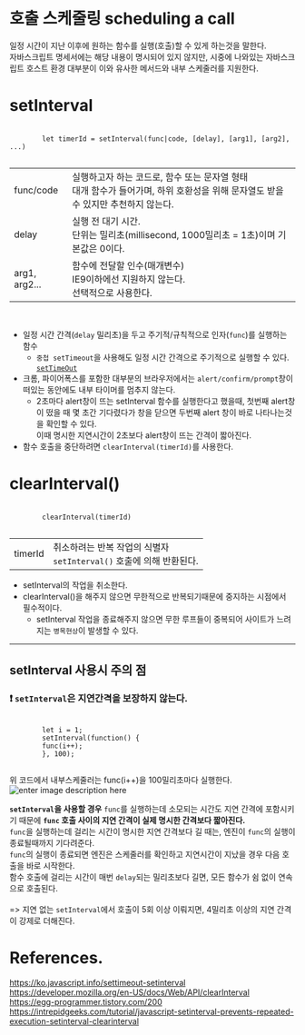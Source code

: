 # 호출 스케줄링 scheduling a call

일정 시간이 지난 이후에 원하는 함수를 실행(호출)할 수 있게 하는것을 말한다.<br>
자바스크립트 명세서에는 해당 내용이 명시되어 있지 않지만, 시중에 나와있는 자바스크립트 호스트 환경 대부분이 이와 유사한 메서드와 내부 스케줄러를 지원한다.

# setInterval

<pre>
    <code>
        let timerId = setInterval(func|code, [delay], [arg1], [arg2], ...)
    </code>
</pre>

|               |                                                                                                                                    |
| ------------- | ---------------------------------------------------------------------------------------------------------------------------------- |
| func/code     | 실행하고자 하는 코드로, 함수 또는 문자열 형태<br> 대개 함수가 들어가며, 하위 호환성을 위해 문자열도 받을수 있지만 추천하지 않는다. |
| delay         | 실행 전 대기 시간.<br> 단위는 밀리초(millisecond, 1000밀리초 = 1초)이며 기본값은 0이다.                                            |
| arg1, arg2... | 함수에 전달할 인수(매개변수)<br> IE9이하에선 지원하지 않는다. <br>선택적으로 사용한다.                                             |

<br>

- 일정 시간 간격(`delay` 밀리초)을 두고 주기적/규칙적으로 인자(`func`)를 실행하는 함수
  - `중첩 setTimeout`을 사용해도 일정 시간 간격으로 주기적으로 실행할 수 있다.<br>[`setTimeOut`](https://github.com/alswj792000/TIL/blob/main/JavaScript/%ED%98%B8%EC%B6%9C%20%EC%8A%A4%EC%BC%80%EC%A4%84%EB%A7%81/setTimeOut.md "setTimeOut.md")
- 크롬, 파이어폭스를 포함한 대부분의 브라우저에서는 `alert/confirm/prompt`창이 떠있는 동안에도 내부 타이머를 멈추지 않는다.
  - 2초마다 alert창이 뜨는 setInterval 함수를 실행한다고 했을때, 첫번째 alert창이 떴을 때 몇 초간 기다렸다가 창을 닫으면 두번째 alert 창이 바로 나타나는것을 확인할 수 있다. <br> 이때 명시한 지연시간이 2초보다 alert창이 뜨는 간격이 짧아진다.
- 함수 호출을 중단하려면 `clearInterval(timerId)`를 사용한다.

# clearInterval()

<pre>
    <code>
        clearInterval(timerId)
    </code>
</pre>

|         |                                                                         |
| ------- | ----------------------------------------------------------------------- |
| timerId | 취소하려는 반복 작업의 식별자 <br>`setInterval()` 호출에 의해 반환된다. |

- setInterval의 작업을 취소한다.
- clearInterval()을 해주지 않으면 무한적으로 반복되기때문에 중지하는 시점에서 필수적이다.
  - setInterval 작업을 종료해주지 않으면 무한 루프들이 중복되어 사이트가 느려지는 `병목현상`이 발생할 수 있다.

---

## setInterval 사용시 주의 점

### :exclamation: `setInterval`은 지연간격을 보장하지 않는다.

<pre>
    <code>
        let i = 1;
        setInterval(function() {
        func(i++);
        }, 100);
    </code>
</pre>

위 코드에서 내부스케줄러는 func(i++)을 100밀리초마다 실행한다.<br>
![enter image description here](https://img1.daumcdn.net/thumb/R1280x0/?scode=mtistory2&fname=https://k.kakaocdn.net/dn/QtrAx/btrQORMnNpH/8xB0fYudkD5N0QwXoAkRF1/img.png)<br>

**`setInterval`을 사용할 경우** `func`를 실행하는데 소모되는 시간도 지연 간격에 포함시키기 때문에 **`func` 호출 사이의 지연 간격이 실제 명시한 간격보다 짧아진다.**<br>
`func`을 실행하는데 걸리는 시간이 명시한 지연 간격보다 길 때는, 엔진이 `func`의 실행이 종료될때까지 기다려준다.<br>
`func`의 실행이 종료되면 엔진은 스케줄러를 확인하고 지연시간이 지났을 경우 다음 호출을 바로 시작한다.<br>
함수 호출에 걸리는 시간이 매번 `delay`되는 밀리초보다 길면, 모든 함수가 쉼 없이 연속으로 호출된다.<br>
<br>
=> 지연 없는 `setInterval`에서 호출이 5회 이상 이뤄지면, 4밀리초 이상의 지연 간격이 강제로 더해진다.<br>

# References.

<https://ko.javascript.info/settimeout-setinterval><br>
<https://developer.mozilla.org/en-US/docs/Web/API/clearInterval><br>
<https://egg-programmer.tistory.com/200><br>
<https://intrepidgeeks.com/tutorial/javascript-setinterval-prevents-repeated-execution-setinterval-clearinterval><br>
